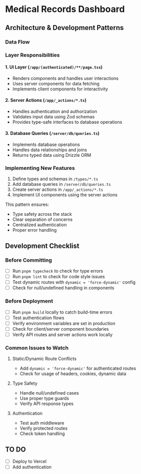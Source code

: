 # Medical Records Dashboard

## Architecture & Development Patterns

### Data Flow

### Layer Responsibilities

#### 1. UI Layer (`/app/(authenticated)/**/page.tsx`)
- Renders components and handles user interactions
- Uses server components for data fetching
- Implements client components for interactivity

#### 2. Server Actions (`/app/_actions/*.ts`)
- Handles authentication and authorization
- Validates input data using Zod schemas
- Provides type-safe interfaces to database operations

#### 3. Database Queries (`/server/db/queries.ts`)
- Implements database operations
- Handles data relationships and joins
- Returns typed data using Drizzle ORM

### Implementing New Features

1. Define types and schemas in `/types/*.ts`
2. Add database queries in `/server/db/queries.ts`
3. Create server actions in `/app/_actions/*.ts`
4. Implement UI components using the server actions

This pattern ensures:
- Type safety across the stack
- Clear separation of concerns
- Centralized authentication
- Proper error handling

## Development Checklist

### Before Committing
- [ ] Run `pnpm typecheck` to check for type errors
- [ ] Run `pnpm lint` to check for code style issues
- [ ] Test dynamic routes with `dynamic = 'force-dynamic'` config
- [ ] Check for null/undefined handling in components

### Before Deployment
- [ ] Run `pnpm build` locally to catch build-time errors
- [ ] Test authentication flows
- [ ] Verify environment variables are set in production
- [ ] Check for client/server component boundaries
- [ ] Verify API routes and server actions work locally

### Common Issues to Watch
1. Static/Dynamic Route Conflicts
   - Add `dynamic = 'force-dynamic'` for authenticated routes
   - Check for usage of headers, cookies, dynamic data

2. Type Safety
   - Handle null/undefined cases
   - Use proper type guards
   - Verify API response types

3. Authentication
   - Test auth middleware
   - Verify protected routes
   - Check token handling

## TO DO
- [ ] Deploy to Vercel
- [ ] Add authentication
